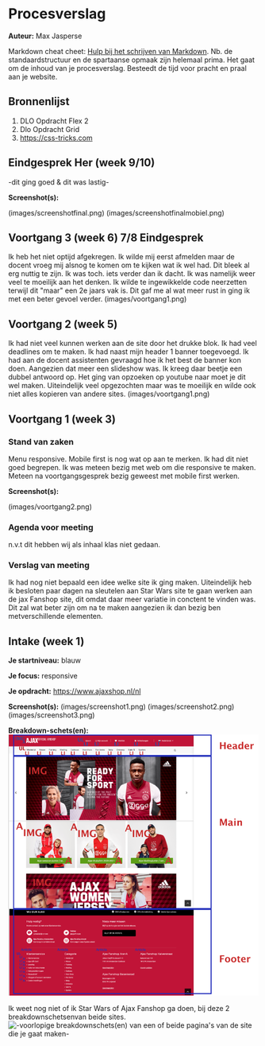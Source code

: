# Procesverslag
**Auteur:** Max Jasperse

Markdown cheat cheet: [Hulp bij het schrijven van Markdown](https://github.com/adam-p/markdown-here/wiki/Markdown-Cheatsheet). Nb. de standaardstructuur en de spartaanse opmaak zijn helemaal prima. Het gaat om de inhoud van je procesverslag. Besteedt de tijd voor pracht en praal aan je website.



## Bronnenlijst
1. DLO Opdracht Flex 2
2. Dlo Opdracht Grid
3. https://css-tricks.com



## Eindgesprek Her (week 9/10)

-dit ging goed & dit was lastig-

**Screenshot(s):**

(images/screenshotfinal.png)
(images/screenshotfinalmobiel.png)



## Voortgang 3 (week 6) 7/8 Eindgesprek

Ik heb het niet optijd afgekregen. Ik wilde mij eerst afmelden maar de docent vroeg mij alsnog te komen om te kijken wat ik wel had. Dit bleek al erg nuttig te zijn. Ik was toch. iets verder dan ik dacht. Ik was namelijk weer veel te moeilijk aan het denken. Ik wilde te ingewikkelde code neerzetten terwijl dit "maar" een 2e jaars vak is. Dit gaf me al wat meer rust in ging ik met een beter gevoel verder.
(images/voortgang1.png)


## Voortgang 2 (week 5)

Ik had niet veel kunnen werken aan de site door het drukke blok. Ik had veel deadlines om te maken. Ik had naast mijn header 1 banner toegevoegd. Ik had aan de docent assistenten gevraagd hoe ik het best de banner kon doen. Aangezien dat meer een slideshow was. Ik kreeg daar beetje een dubbel antwoord op. Het ging van opzoeken op youtube naar moet je dit wel maken. Uiteindelijk veel opgezochten maar was te moeilijk en wilde ook niet alles kopieren van andere sites.
(images/voortgang1.png)



## Voortgang 1 (week 3)

### Stand van zaken

Menu responsive. Mobile first is nog wat op aan te merken. Ik had dit niet goed begrepen. Ik was meteen bezig met web om die responsive te maken. Meteen na voortgangsgesprek bezig geweest met mobile first werken.

**Screenshot(s):**

(images/voortgang2.png)

### Agenda voor meeting

n.v.t dit hebben wij als inhaal klas niet gedaan.

### Verslag van meeting

Ik had nog niet bepaald een idee welke site ik ging maken. Uiteindelijk heb ik besloten paar dagen na sleutelen aan Star Wars site te gaan werken aan de jax Fanshop site, dit omdat daar meer variatie in conctent te vinden was. Dit zal wat beter zijn om na te maken aangezien ik dan bezig ben metverschillende elementen.



## Intake (week 1)

**Je startniveau:** blauw

**Je focus:** responsive 

**Je opdracht:** https://www.ajaxshop.nl/nl

**Screenshot(s):**
(images/screenshot1.png)
(images/screenshot2.png)
(images/screenshot3.png)

**Breakdown-schets(en):** 
![breakdownschets(en) van een of beide pagina's van de site die je gaat maken-](images/breakdownschets2.png)

Ik weet nog niet of ik Star Wars of Ajax Fanshop ga doen, bij deze 2 breakdownschetsenvan beide sites.
![-voorlopige breakdownschets(en) van een of beide pagina's van de site die je gaat maken-](images/breakdown1.png)
